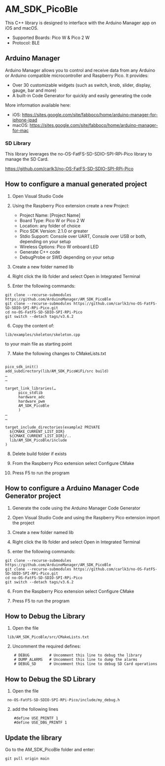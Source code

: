 # AM_SDK_PicoBle

This C++ library is designed to interface with the Arduino Manager app on iOS and macOS.

 * Supported Boards: Pico W & Pico 2 W
 * Protocol: BLE

## Arduino Manager

Arduino Manager allows you to control and receive data from any Arduino or Arduino compatible microcontroller and Raspberry Pico. It provides:

* Over 30 customizable widgets (such as switch, knob, slider, display, gauge, bar and more)
* A built-in Code Generator for quickly and easily generating the code

More information available here:

- iOS: https://sites.google.com/site/fabboco/home/arduino-manager-for-iphone-ipad
- macOS: https://sites.google.com/site/fabboco/home/arduino-manager-for-mac


### SD Library

This library leverages the no-OS-FatFS-SD-SDIO-SPI-RPi-Pico library to manage the SD Card.

https://github.com/carlk3/no-OS-FatFS-SD-SDIO-SPI-RPi-Pico

## How to configure a manual generated project

1) Open Visual Studio Code

2) Using the Raspberry Pico extension create a new Project:

    - Project Name: [Project Name]
    - Board Type: Pico W or Pico 2 W
    - Location: any folder of choice
    - Pico SDK Version: 2.1.0 or greater
    - Stdio Support: Console over UART, Console over USB or both, depending on your setup
    - Wireless Options: Pico W onboard LED
    - Generate C++ code
    - DebugProbe or SWD depending on your setup

3) Create a new folder named lib

4) Right click the lib folder and select Open in Integrated Terminal

5) Enter the following commands:

```
git clone --recurse-submodules https://github.com/ArduinoManager/AM_SDK_PicoBle
git clone --recurse-submodules https://github.com/carlk3/no-OS-FatFS-SD-SDIO-SPI-RPi-Pico.git
cd no-OS-FatFS-SD-SDIO-SPI-RPi-Pico
git switch --detach tags/v3.6.2
```

6) Copy the content of:

```
lib/examples/skeleton/skeleton.cpp
```

to your main file as starting point

7) Make the following changes to CMakeLists.txt

```

pico_sdk_init()
add_subdirectory(lib/AM_SDK_PicoWiFi/src build)
…
…

target_link_libraries(…
      pico_stdlib
      hardware_adc
      hardware_pwm
      AM_SDK_PicoBle
      )
…
…

target_include_directories(example2 PRIVATE
  ${CMAKE_CURRENT_LIST_DIR}
  ${CMAKE_CURRENT_LIST_DIR}/..
  lib/AM_SDK_PicoBle/include
)

```

8) Delete build folder if exists

9) From the Raspberry Pico extension select Configure CMake

10) Press F5 to run the program

## How to configure a Arduino Manager Code Generator project

1) Generate the code using the Arduino Manager Code Generator

2) Open Visual Studio Code and using the Raspberry Pico extension import the project

3) Create a new folder named lib

4) Right click the lib folder and select Open in Integrated Terminal

5) enter the following commands:

```
git clone --recurse-submodules https://github.com/ArduinoManager/AM_SDK_PicoBle
git clone --recurse-submodules https://github.com/carlk3/no-OS-FatFS-SD-SDIO-SPI-RPi-Pico.git
cd no-OS-FatFS-SD-SDIO-SPI-RPi-Pico
git switch --detach tags/v3.6.2
```
6) From the Raspberry Pico extension select Configure CMake

7) Press F5 to run the program

## How to Debug the Library

1) Open the file

```
 lib/AM_SDK_PicoBle/src/CMakeLists.txt
```
2) Uncomment the required defines:

```
    # DEBUG         # Uncomment this line to debug the library
    # DUMP_ALARMS   # Uncomment this line to dump the alarms
    # DEBUG_SD      # Uncomment this line to debug SD Card operations
```

## How to Debug the SD Library

1) Open the file
```
 no-OS-FatFS-SD-SDIO-SPI-RPi-Pico/include/my_debug.h
 ```
2) add the following lines

```
    #define USE_PRINTF 1
    #define USE_DBG_PRINTF 1
```

## Update the library

Go to the AM_SDK_PicoBle folder and enter:

```
git pull origin main
```
